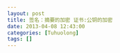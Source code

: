 ```yaml
---
layout: post
title: 签名：摘要的加密 证书:公钥的加密
date: 2013-04-08 12:43:00
categories: [Tuhuolong]
tags: []
---
```

         